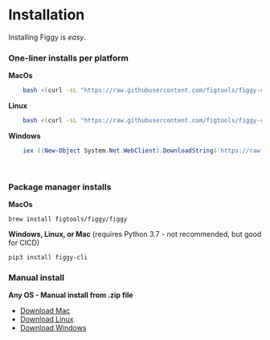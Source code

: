 # Installation
Installing Figgy is _easy_.


### One-liner installs per platform

**MacOs**
```bash
    bash <(curl -sL "https://raw.githubusercontent.com/figtools/figgy-cli/master/scripts/install-mac.sh")
```

**Linux**
```bash
    bash <(curl -sL "https://raw.githubusercontent.com/figtools/figgy-cli/master/scripts/install-linux.sh")
```

**Windows**
```powershell 
    iex ((New-Object System.Net.WebClient).DownloadString('https://raw.githubusercontent.com/figtools/figgy-cli/master/scripts/install-windows.ps1'))
```
<br/>

### Package manager installs
**MacOs**

    brew install figtools/figgy/figgy
            


**Windows, Linux, or Mac** (requires Python 3.7 - not recommended, but good for CICD)

    pip3 install figgy-cli


### Manual install        

**Any OS - Manual install from .zip file**

- [Download Mac](https://www.figgy.dev/releases/cli/latest/darwin/figgy.zip)
- [Download Linux](https://www.figgy.dev/releases/cli/latest/linux/figgy.zip)
- [Download Windows](https://www.figgy.dev/releases/cli/latest/windows/figgy.zip)

